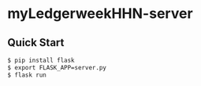# myLedgerweekHHN-server

## Quick Start

```sh
$ pip install flask
$ export FLASK_APP=server.py
$ flask run
```